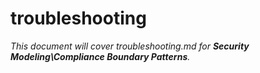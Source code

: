 # troubleshooting

_This document will cover troubleshooting.md for **Security Modeling\Compliance Boundary Patterns**._
